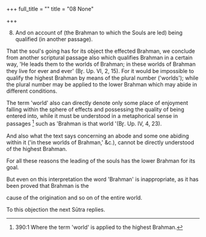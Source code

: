 +++
full_title = ""
title = "08 None"

+++


8. And on account of (the Brahman to which the Souls are led) being qualified (in another passage).

That the soul's going has for its object the effected Brahman, we conclude from another scriptural passage also which qualifies Brahman in a certain way, 'He leads them to the worlds of Brahman; in these worlds of Brahman they live for ever and ever' (Br̥. Up. VI, 2, 15). For it would be impossible to qualify the highest Brahman by means of the plural number ('worlds'); while the plural number may be applied to the lower Brahman which may abide in different conditions.

The term 'world' also can directly denote only some place of enjoyment falling within the sphere of effects and possessing the quality of being entered into, while it must be understood in a metaphorical sense in passages [^fn_229] such as 'Brahman is that world '(Br̥. Up. IV, 4, 23).

And also what the text says concerning an abode and some one abiding within it ('in these worlds of Brahman,' &c.), cannot be directly understood of the highest Brahman.

For all these reasons the leading of the souls has the lower Brahman for its goal.

[^fn_229]: 390:1 Where the term 'world' is applied to the highest Brahman.

But even on this interpretation the word 'Brahman' is inappropriate, as it has been proved that Brahman is the

cause of the origination and so on of the entire world.

To this objection the next Sūtra replies.

